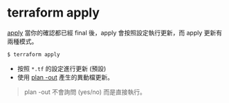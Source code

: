 # terraform apply

[apply](https://www.terraform.io/docs/commands/apply.html) 當你的確認都已經 final 後，apply 會按照設定執行更新，而 apply 更新有兩種模式。

```bash
$ terraform apply
```

- 按照 `*.tf` 的設定進行更新 (預設)
- 使用 [plan -out](plan.md#使用-out-避免-apply-與-plan-的差異) 產生的異動檔更新。

> plan -out 不會詢問 (yes/no) 而是直接執行。
